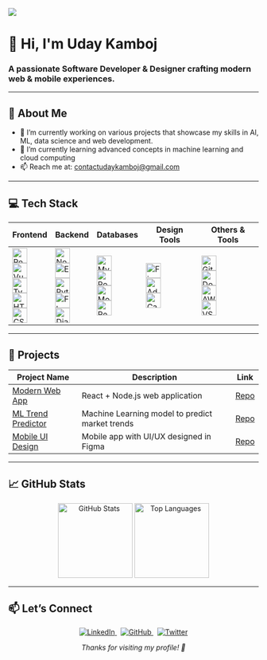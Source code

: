 <!--
  Hi! This is your personal GitHub profile README.md template,
  designed to be modern, clean, and showcase your skills beautifully.
-->

[![](https://komarev.com/ghpvc/?username=udaykamboj&style=for-the-badge)](https://github.com/udaykamboj)

# 👋 Hi, I'm Uday Kamboj

### A passionate Software Developer & Designer crafting modern web & mobile experiences.

---

## 🚀 About Me

- 🔭 I’m currently working on various projects that showcase my skills in AI, ML, data science and web development.  
- 🌱 I’m currently learning advanced concepts in machine learning and cloud computing  
- 📫 Reach me at: [contactudaykamboj@gmail.com](mailto:contactudaykamboj@gmail.com)

---

## 💻 Tech Stack

| Frontend | Backend | Databases | Design Tools | Others & Tools |
|---------|---------|-----------|--------------|---------------|
| <img alt="React" src="https://img.shields.io/badge/React-20232A?style=for-the-badge&logo=react&logoColor=61DAFB" height="30"/> <br> <img alt="Vue.js" src="https://img.shields.io/badge/Vue.js-35495E?style=for-the-badge&logo=vue.js&logoColor=4FC08D" height="30"/> <br> <img alt="TypeScript" src="https://img.shields.io/badge/TypeScript-007ACC?style=for-the-badge&logo=typescript&logoColor=white" height="30"/> <br> <img alt="HTML5" src="https://img.shields.io/badge/HTML5-E34F26?style=for-the-badge&logo=html5&logoColor=white" height="30"/> <br> <img alt="CSS3" src="https://img.shields.io/badge/CSS3-1572B6?style=for-the-badge&logo=css3&logoColor=white" height="30"/> | <img alt="Node.js" src="https://img.shields.io/badge/Node.js-339933?style=for-the-badge&logo=node.js&logoColor=white" height="30"/> <br> <img alt="Express.js" src="https://img.shields.io/badge/Express.js-000000?style=for-the-badge&logo=express&logoColor=white" height="30"/> <br> <img alt="Python" src="https://img.shields.io/badge/Python-3776AB?style=for-the-badge&logo=python&logoColor=white" height="30"/> <br> <img alt="Flask" src="https://img.shields.io/badge/Flask-000000?style=for-the-badge&logo=flask&logoColor=white" height="30"/> <br> <img alt="Django" src="https://img.shields.io/badge/Django-092E20?style=for-the-badge&logo=django&logoColor=white" height="30"/> | <img alt="MySQL" src="https://img.shields.io/badge/MySQL-4479A1?style=for-the-badge&logo=mysql&logoColor=white" height="30"/> <br> <img alt="PostgreSQL" src="https://img.shields.io/badge/PostgreSQL-316192?style=for-the-badge&logo=postgresql&logoColor=white" height="30"/> <br> <img alt="MongoDB" src="https://img.shields.io/badge/MongoDB-47A248?style=for-the-badge&logo=mongodb&logoColor=white" height="30"/> <br> <img alt="Redis" src="https://img.shields.io/badge/Redis-D32F2F?style=for-the-badge&logo=redis&logoColor=white" height="30"/> | <img alt="Figma" src="https://img.shields.io/badge/Figma-F24E1E?style=for-the-badge&logo=figma&logoColor=white" height="30"/> <br> <img alt="Adobe XD" src="https://img.shields.io/badge/Adobe_XD-FF61F6?style=for-the-badge&logo=adobe-xd&logoColor=white" height="30"/> <br> <img alt="Canva" src="https://img.shields.io/badge/Canva-00C4CC?style=for-the-badge&logo=canva&logoColor=white" height="30"/> | <img alt="Git" src="https://img.shields.io/badge/Git-F05032?style=for-the-badge&logo=git&logoColor=white" height="30"/> <br> <img alt="Docker" src="https://img.shields.io/badge/Docker-2496ED?style=for-the-badge&logo=docker&logoColor=white" height="30"/> <br> <img alt="AWS" src="https://img.shields.io/badge/AWS-232F3E?style=for-the-badge&logo=amazonaws&logoColor=white" height="30"/> <br> <img alt="VS Code" src="https://img.shields.io/badge/VS_Code-0078D7?style=for-the-badge&logo=visual-studio-code&logoColor=white" height="30"/> |

---

## 📂 Projects

| Project Name                             | Description                                   | Link                                                  |
|----------------------------------------|-----------------------------------------------|-------------------------------------------------------|
| [Modern Web App](https://github.com/udaykamboj/project-one)     | React + Node.js web application                | [Repo](https://github.com/udaykamboj/project-one)   |
| [ML Trend Predictor](https://github.com/udaykamboj/project-two) | Machine Learning model to predict market trends| [Repo](https://github.com/udaykamboj/project-two)   |
| [Mobile UI Design](https://github.com/udaykamboj/project-three) | Mobile app with UI/UX designed in Figma        | [Repo](https://github.com/udaykamboj/project-three) |

---

## 📈 GitHub Stats

<p align="center">
  <img height="150" src="https://github-readme-stats.vercel.app/api?username=udaykamboj&show_icons=true&theme=radical" alt="GitHub Stats" />
  <img height="150" src="https://github-readme-stats.vercel.app/api/top-langs/?username=udaykamboj&layout=compact&theme=radical" alt="Top Languages" />
</p>

---

## 📫 Let’s Connect

<p align="center">
  <a href="https://linkedin.com" target="_blank" rel="noopener noreferrer">
    <img src="https://img.shields.io/badge/LinkedIn-0077B5?style=for-the-badge&logo=linkedin&logoColor=white" alt="LinkedIn" />
  </a>
  &nbsp;
  <a href="https://github.com/udaykamboj" target="_blank" rel="noopener noreferrer">
    <img src="https://img.shields.io/badge/GitHub-181717?style=for-the-badge&logo=github&logoColor=white" alt="GitHub" />
  </a>
  &nbsp;
  <a href="https://twitter.com/" target="_blank" rel="noopener noreferrer">
    <img src="https://img.shields.io/badge/Twitter-1DA1F2?style=for-the-badge&logo=twitter&logoColor=white" alt="Twitter" />
  </a>
</p>

<p align="center">
  <i>Thanks for visiting my profile! 🚀</i>
</p>
